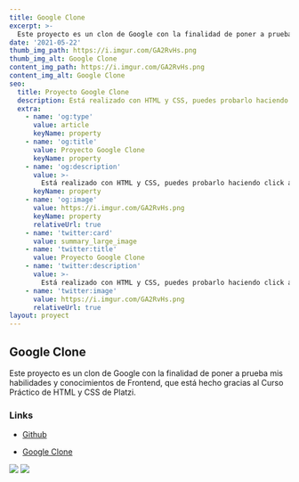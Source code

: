 ```yaml
---
title: Google Clone
excerpt: >-
  Este proyecto es un clon de Google con la finalidad de poner a prueba mis habilidades y conocimientos de Frontend, que está hecho gracias al Curso Práctico de HTML y CSS de Platzi.
date: '2021-05-22'
thumb_img_path: https://i.imgur.com/GA2RvHs.png
thumb_img_alt: Google Clone
content_img_path: https://i.imgur.com/GA2RvHs.png
content_img_alt: Google Clone
seo:
  title: Proyecto Google Clone
  description: Está realizado con HTML y CSS, puedes probarlo haciendo click aquí.
  extra:
    - name: 'og:type'
      value: article
      keyName: property
    - name: 'og:title'
      value: Proyecto Google Clone
      keyName: property
    - name: 'og:description'
      value: >-
        Está realizado con HTML y CSS, puedes probarlo haciendo click aquí.
      keyName: property
    - name: 'og:image'
      value: https://i.imgur.com/GA2RvHs.png
      keyName: property
      relativeUrl: true
    - name: 'twitter:card'
      value: summary_large_image
    - name: 'twitter:title'
      value: Proyecto Google Clone
    - name: 'twitter:description'
      value: >-
        Está realizado con HTML y CSS, puedes probarlo haciendo click aquí.
    - name: 'twitter:image'
      value: https://i.imgur.com/GA2RvHs.png
      relativeUrl: true
layout: proyect
---
```


## Google Clone

Este proyecto es un clon de Google con la finalidad de poner a prueba mis habilidades y conocimientos de Frontend, que está hecho gracias al Curso Práctico de HTML y CSS de Platzi.

### Links

*   [Github](https://github.com/Camilu-png/Google-Clone)

*   [Google Clone](https://camilu-png.github.io/Google-Clone/)



  ![](https://via.placeholder.com/60x30/fa8258/fff?text=HTML)
  ![](https://via.placeholder.com/60x30/01a9db/fff?text=CSS) 